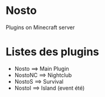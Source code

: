 # Nosto
Plugins on Minecraft server

# Listes des plugins
 - Nosto ==> Main Plugin
 - NostoNC ==> Nightclub
 - NostoS ==> Survival
 - NostoI ==> Island (event été)
